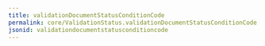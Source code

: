 ```yaml
---
title: validationDocumentStatusConditionCode
permalink: core/ValidationStatus.validationDocumentStatusConditionCode.html
jsonid: validationdocumentstatusconditioncode
---
```

